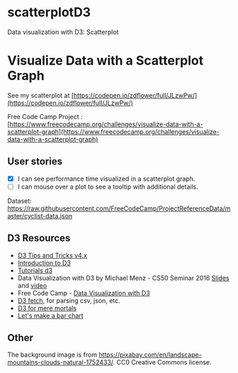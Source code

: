 # scatterplotD3
Data visualization with D3: Scatterplot

# Visualize Data with a Scatterplot Graph

See my scatterplot at [https://codepen.io/zdflower/full/JLzwPw/](https://codepen.io/zdflower/full/JLzwPw/)

Free Code Camp Project : [https://www.freecodecamp.org/challenges/visualize-data-with-a-scatterplot-graph](https://www.freecodecamp.org/challenges/visualize-data-with-a-scatterplot-graph)
    
## User stories
- [x] I can see performance time visualized in a scatterplot graph.
- [ ] I can mouse over a plot to see a tooltip with additional details.

Dataset: https://raw.githubusercontent.com/FreeCodeCamp/ProjectReferenceData/master/cyclist-data.json

## D3 Resources

- [D3 Tips and Tricks v4.x](https://leanpub.com/d3-t-and-t-v4/read)
- [Introduction to D3](https://www.youtube.com/watch?v=8jvoTV54nXw)
- [Tutorials d3](https://github.com/d3/d3/wiki/Tutorials)
- Data Visualization with D3 by Michael Menz - CS50 Seminar 2016 [Slides](http://cdn.cs50.net/2016/fall/seminars/data_visualization_with_d3/data_visualization_with_d3.pdf) and [video](https://www.youtube.com/watch?v=219xXJRh4Lw)
- Free Code Camp - [Data Visualization with D3](https://beta.freecodecamp.org/en/challenges/data-visualization-with-d3/introduction-to-the-data-visualization-with-d3-challenges)
- [D3 fetch](https://github.com/d3/d3-fetch), for parsing csv, json, etc. 
- [D3 for mere mortals](http://www.recursion.org/d3-for-mere-mortals/)
- [Let's make a bar chart](https://bost.ocks.org/mike/bar/3/)

## Other
The background image is from https://pixabay.com/en/landscape-mountains-clouds-natural-1752433/. CC0 Creative Commons license.
